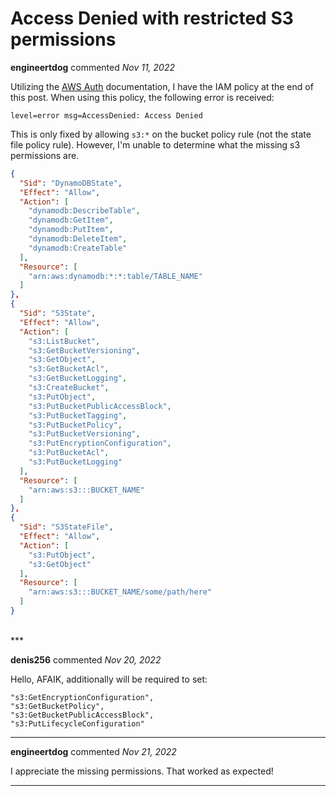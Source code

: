 # Access Denied with restricted S3 permissions

**engineertdog** commented *Nov 11, 2022*

Utilizing the [AWS Auth](https://terragrunt.gruntwork.io/docs/features/aws-auth/) documentation, I have the IAM policy at the end of this post. When using this policy, the following error is received:

`level=error msg=AccessDenied: Access Denied`

This is only fixed by allowing `s3:*` on the bucket policy rule (not the state file policy rule). However, I'm unable to determine what the missing s3 permissions are.

```json
{
  "Sid": "DynamoDBState",
  "Effect": "Allow",
  "Action": [
    "dynamodb:DescribeTable",
    "dynamodb:GetItem",
    "dynamodb:PutItem",
    "dynamodb:DeleteItem",
    "dynamodb:CreateTable"
  ],
  "Resource": [
    "arn:aws:dynamodb:*:*:table/TABLE_NAME"
  ]
},
{
  "Sid": "S3State",
  "Effect": "Allow",
  "Action": [
    "s3:ListBucket",
    "s3:GetBucketVersioning",
    "s3:GetObject",
    "s3:GetBucketAcl",
    "s3:GetBucketLogging",
    "s3:CreateBucket",
    "s3:PutObject",
    "s3:PutBucketPublicAccessBlock",
    "s3:PutBucketTagging",
    "s3:PutBucketPolicy",
    "s3:PutBucketVersioning",
    "s3:PutEncryptionConfiguration",
    "s3:PutBucketAcl",
    "s3:PutBucketLogging"
  ],
  "Resource": [
    "arn:aws:s3:::BUCKET_NAME"
  ]
},
{
  "Sid": "S3StateFile",
  "Effect": "Allow",
  "Action": [
    "s3:PutObject",
    "s3:GetObject"
  ],
  "Resource": [
    "arn:aws:s3:::BUCKET_NAME/some/path/here"
  ]
}
```
<br />
***


**denis256** commented *Nov 20, 2022*

Hello,
AFAIK, additionally will be required to set:
```
"s3:GetEncryptionConfiguration",
"s3:GetBucketPolicy",
"s3:GetBucketPublicAccessBlock",
"s3:PutLifecycleConfiguration"
```
***

**engineertdog** commented *Nov 21, 2022*

I appreciate the missing permissions. That worked as expected!
***

